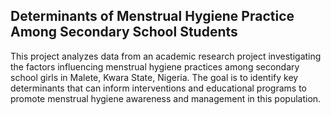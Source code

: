 ## Determinants of Menstrual Hygiene Practice Among Secondary School Students
This project analyzes data from an academic research project investigating the factors influencing menstrual hygiene practices among secondary school girls in Malete, Kwara State, Nigeria. The goal is to identify key determinants that can inform interventions and educational programs to promote menstrual hygiene awareness and management in this population.

